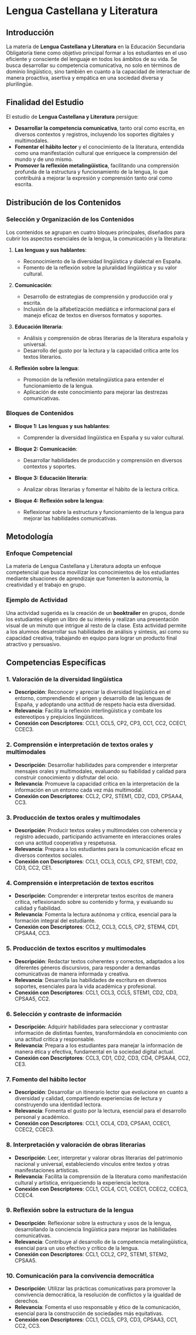 # Lengua Castellana y Literatura

## Introducción

La materia de **Lengua Castellana y Literatura** en la Educación Secundaria Obligatoria tiene como objetivo principal formar a los estudiantes en el uso eficiente y consciente del lenguaje en todos los ámbitos de su vida. Se busca desarrollar su competencia comunicativa, no solo en términos de dominio lingüístico, sino también en cuanto a la capacidad de interactuar de manera proactiva, asertiva y empática en una sociedad diversa y plurilingüe.

## Finalidad del Estudio

El estudio de **Lengua Castellana y Literatura** persigue:

- **Desarrollar la competencia comunicativa**, tanto oral como escrita, en diversos contextos y registros, incluyendo los soportes digitales y multimodales.
- **Fomentar el hábito lector** y el conocimiento de la literatura, entendida como una manifestación cultural que enriquece la comprensión del mundo y de uno mismo.
- **Promover la reflexión metalingüística**, facilitando una comprensión profunda de la estructura y funcionamiento de la lengua, lo que contribuirá a mejorar la expresión y comprensión tanto oral como escrita.

## Distribución de los Contenidos

### Selección y Organización de los Contenidos

Los contenidos se agrupan en cuatro bloques principales, diseñados para cubrir los aspectos esenciales de la lengua, la comunicación y la literatura:

1. **Las lenguas y sus hablantes**:
    - Reconocimiento de la diversidad lingüística y dialectal en España.
    - Fomento de la reflexión sobre la pluralidad lingüística y su valor cultural.

2. **Comunicación**:
    - Desarrollo de estrategias de comprensión y producción oral y escrita.
    - Inclusión de la alfabetización mediática e informacional para el manejo eficaz de textos en diversos formatos y soportes.

3. **Educación literaria**:
    - Análisis y comprensión de obras literarias de la literatura española y universal.
    - Desarrollo del gusto por la lectura y la capacidad crítica ante los textos literarios.

4. **Reflexión sobre la lengua**:
    - Promoción de la reflexión metalingüística para entender el funcionamiento de la lengua.
    - Aplicación de este conocimiento para mejorar las destrezas comunicativas.

### Bloques de Contenidos

- **Bloque 1: Las lenguas y sus hablantes**:
  - Comprender la diversidad lingüística en España y su valor cultural.

- **Bloque 2: Comunicación**:
  - Desarrollar habilidades de producción y comprensión en diversos contextos y soportes.

- **Bloque 3: Educación literaria**:
  - Analizar obras literarias y fomentar el hábito de la lectura crítica.

- **Bloque 4: Reflexión sobre la lengua**:
  - Reflexionar sobre la estructura y funcionamiento de la lengua para mejorar las habilidades comunicativas.

## Metodología

### Enfoque Competencial

La materia de Lengua Castellana y Literatura adopta un enfoque competencial que busca movilizar los conocimientos de los estudiantes mediante situaciones de aprendizaje que fomenten la autonomía, la creatividad y el trabajo en grupo.

### Ejemplo de Actividad

Una actividad sugerida es la creación de un **booktrailer** en grupos, donde los estudiantes eligen un libro de su interés y realizan una presentación visual de un minuto que intrigue al resto de la clase. Esta actividad permite a los alumnos desarrollar sus habilidades de análisis y síntesis, así como su capacidad creativa, trabajando en equipo para lograr un producto final atractivo y persuasivo.

## Competencias Específicas

### 1. Valoración de la diversidad lingüística

- **Descripción**: Reconocer y apreciar la diversidad lingüística en el entorno, comprendiendo el origen y desarrollo de las lenguas de España, y adoptando una actitud de respeto hacia esta diversidad.
- **Relevancia**: Facilita la reflexión interlingüística y combate los estereotipos y prejuicios lingüísticos.
- **Conexión con Descriptores**: CCL1, CCL5, CP2, CP3, CC1, CC2, CCEC1, CCEC3.

### 2. Comprensión e interpretación de textos orales y multimodales

- **Descripción**: Desarrollar habilidades para comprender e interpretar mensajes orales y multimodales, evaluando su fiabilidad y calidad para construir conocimiento y disfrutar del ocio.
- **Relevancia**: Promueve la capacidad crítica en la interpretación de la información en un entorno cada vez más multimodal.
- **Conexión con Descriptores**: CCL2, CP2, STEM1, CD2, CD3, CPSAA4, CC3.

### 3. Producción de textos orales y multimodales

- **Descripción**: Producir textos orales y multimodales con coherencia y registro adecuado, participando activamente en interacciones orales con una actitud cooperativa y respetuosa.
- **Relevancia**: Prepara a los estudiantes para la comunicación eficaz en diversos contextos sociales.
- **Conexión con Descriptores**: CCL1, CCL3, CCL5, CP2, STEM1, CD2, CD3, CC2, CE1.

### 4. Comprensión e interpretación de textos escritos

- **Descripción**: Comprender e interpretar textos escritos de manera crítica, reflexionando sobre su contenido y forma, y evaluando su calidad y fiabilidad.
- **Relevancia**: Fomenta la lectura autónoma y crítica, esencial para la formación integral del estudiante.
- **Conexión con Descriptores**: CCL2, CCL3, CCL5, CP2, STEM4, CD1, CPSAA4, CC3.

### 5. Producción de textos escritos y multimodales

- **Descripción**: Redactar textos coherentes y correctos, adaptados a los diferentes géneros discursivos, para responder a demandas comunicativas de manera informada y creativa.
- **Relevancia**: Desarrolla las habilidades de escritura en diversos soportes, esenciales para la vida académica y profesional.
- **Conexión con Descriptores**: CCL1, CCL3, CCL5, STEM1, CD2, CD3, CPSAA5, CC2.

### 6. Selección y contraste de información

- **Descripción**: Adquirir habilidades para seleccionar y contrastar información de distintas fuentes, transformándola en conocimiento con una actitud crítica y responsable.
- **Relevancia**: Prepara a los estudiantes para manejar la información de manera ética y efectiva, fundamental en la sociedad digital actual.
- **Conexión con Descriptores**: CCL3, CD1, CD2, CD3, CD4, CPSAA4, CC2, CE3.

### 7. Fomento del hábito lector

- **Descripción**: Desarrollar un itinerario lector que evolucione en cuanto a diversidad y calidad, compartiendo experiencias de lectura y construyendo una identidad lectora.
- **Relevancia**: Fomenta el gusto por la lectura, esencial para el desarrollo personal y académico.
- **Conexión con Descriptores**: CCL1, CCL4, CD3, CPSAA1, CCEC1, CCEC2, CCEC3.

### 8. Interpretación y valoración de obras literarias

- **Descripción**: Leer, interpretar y valorar obras literarias del patrimonio nacional y universal, estableciendo vínculos entre textos y otras manifestaciones artísticas.
- **Relevancia**: Facilita la comprensión de la literatura como manifestación cultural y artística, enriqueciendo la experiencia lectora.
- **Conexión con Descriptores**: CCL1, CCL4, CC1, CCEC1, CCEC2, CCEC3, CCEC4.

### 9. Reflexión sobre la estructura de la lengua

- **Descripción**: Reflexionar sobre la estructura y usos de la lengua, desarrollando la conciencia lingüística para mejorar las habilidades comunicativas.
- **Relevancia**: Contribuye al desarrollo de la competencia metalingüística, esencial para un uso efectivo y crítico de la lengua.
- **Conexión con Descriptores**: CCL1, CCL2, CP2, STEM1, STEM2, CPSAA5.

### 10. Comunicación para la convivencia democrática

- **Descripción**: Utilizar las prácticas comunicativas para promover la convivencia democrática, la resolución de conflictos y la igualdad de derechos.
- **Relevancia**: Fomenta el uso responsable y ético de la comunicación, esencial para la construcción de sociedades más equitativas.
- **Conexión con Descriptores**: CCL1, CCL5, CP3, CD3, CPSAA3, CC1, CC2, CC3.
